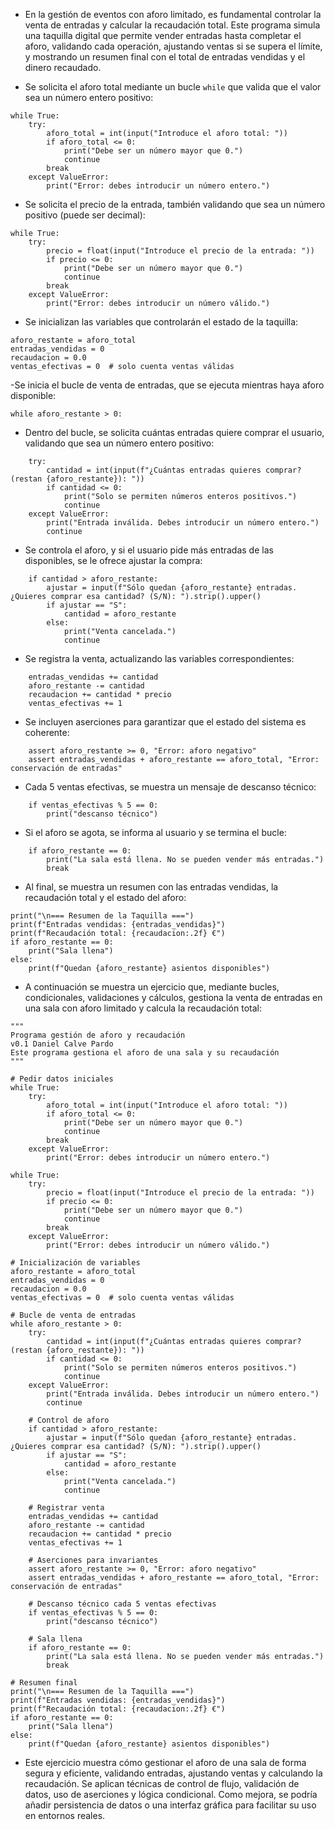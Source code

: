 - En la gestión de eventos con aforo limitado, es fundamental controlar la venta de entradas y calcular la recaudación total. Este programa simula una taquilla digital que permite vender entradas hasta completar el aforo, validando cada operación, ajustando ventas si se supera el límite, y mostrando un resumen final con el total de entradas vendidas y el dinero recaudado.

- Se solicita el aforo total mediante un bucle `while` que valida que el valor sea un número entero positivo:
```
while True:
    try:
        aforo_total = int(input("Introduce el aforo total: "))
        if aforo_total <= 0:
            print("Debe ser un número mayor que 0.")
            continue
        break
    except ValueError:
        print("Error: debes introducir un número entero.")
```


- Se solicita el precio de la entrada, también validando que sea un número positivo (puede ser decimal):
```
while True:
    try:
        precio = float(input("Introduce el precio de la entrada: "))
        if precio <= 0:
            print("Debe ser un número mayor que 0.")
            continue
        break
    except ValueError:
        print("Error: debes introducir un número válido.")
```


- Se inicializan las variables que controlarán el estado de la taquilla:
```
aforo_restante = aforo_total
entradas_vendidas = 0
recaudacion = 0.0
ventas_efectivas = 0  # solo cuenta ventas válidas
```

-Se inicia el bucle de venta de entradas, que se ejecuta mientras haya aforo disponible:
```
while aforo_restante > 0:
```

- Dentro del bucle, se solicita cuántas entradas quiere comprar el usuario, validando que sea un número entero positivo:
```
    try:
        cantidad = int(input(f"¿Cuántas entradas quieres comprar? (restan {aforo_restante}): "))
        if cantidad <= 0:
            print("Solo se permiten números enteros positivos.")
            continue
    except ValueError:
        print("Entrada inválida. Debes introducir un número entero.")
        continue
```

- Se controla el aforo, y si el usuario pide más entradas de las disponibles, se le ofrece ajustar la compra:
```
    if cantidad > aforo_restante:
        ajustar = input(f"Sólo quedan {aforo_restante} entradas. ¿Quieres comprar esa cantidad? (S/N): ").strip().upper()
        if ajustar == "S":
            cantidad = aforo_restante
        else:
            print("Venta cancelada.")
            continue
```

- Se registra la venta, actualizando las variables correspondientes:
```
    entradas_vendidas += cantidad
    aforo_restante -= cantidad
    recaudacion += cantidad * precio
    ventas_efectivas += 1
```

- Se incluyen aserciones para garantizar que el estado del sistema es coherente:
```
    assert aforo_restante >= 0, "Error: aforo negativo"
    assert entradas_vendidas + aforo_restante == aforo_total, "Error: conservación de entradas"
```

- Cada 5 ventas efectivas, se muestra un mensaje de descanso técnico:
```
    if ventas_efectivas % 5 == 0:
        print("descanso técnico")
```

- Si el aforo se agota, se informa al usuario y se termina el bucle:
```
    if aforo_restante == 0:
        print("La sala está llena. No se pueden vender más entradas.")
        break
```

- Al final, se muestra un resumen con las entradas vendidas, la recaudación total y el estado del aforo:
```
print("\n=== Resumen de la Taquilla ===")
print(f"Entradas vendidas: {entradas_vendidas}")
print(f"Recaudación total: {recaudacion:.2f} €")
if aforo_restante == 0:
    print("Sala llena")
else:
    print(f"Quedan {aforo_restante} asientos disponibles")
```



- A continuación se muestra un ejercicio que, mediante bucles, condicionales, validaciones y cálculos, gestiona la venta de entradas en una sala con aforo limitado y calcula la recaudación total:

```
"""
Programa gestión de aforo y recaudación
v0.1 Daniel Calve Pardo
Este programa gestiona el aforo de una sala y su recaudación
"""

# Pedir datos iniciales
while True:
    try:
        aforo_total = int(input("Introduce el aforo total: "))
        if aforo_total <= 0:
            print("Debe ser un número mayor que 0.")
            continue
        break
    except ValueError:
        print("Error: debes introducir un número entero.")

while True:
    try:
        precio = float(input("Introduce el precio de la entrada: "))
        if precio <= 0:
            print("Debe ser un número mayor que 0.")
            continue
        break
    except ValueError:
        print("Error: debes introducir un número válido.")

# Inicialización de variables
aforo_restante = aforo_total
entradas_vendidas = 0
recaudacion = 0.0
ventas_efectivas = 0  # solo cuenta ventas válidas

# Bucle de venta de entradas
while aforo_restante > 0:
    try:
        cantidad = int(input(f"¿Cuántas entradas quieres comprar? (restan {aforo_restante}): "))
        if cantidad <= 0:
            print("Solo se permiten números enteros positivos.")
            continue
    except ValueError:
        print("Entrada inválida. Debes introducir un número entero.")
        continue

    # Control de aforo
    if cantidad > aforo_restante:
        ajustar = input(f"Sólo quedan {aforo_restante} entradas. ¿Quieres comprar esa cantidad? (S/N): ").strip().upper()
        if ajustar == "S":
            cantidad = aforo_restante
        else:
            print("Venta cancelada.")
            continue

    # Registrar venta
    entradas_vendidas += cantidad
    aforo_restante -= cantidad
    recaudacion += cantidad * precio
    ventas_efectivas += 1

    # Aserciones para invariantes
    assert aforo_restante >= 0, "Error: aforo negativo"
    assert entradas_vendidas + aforo_restante == aforo_total, "Error: conservación de entradas"

    # Descanso técnico cada 5 ventas efectivas
    if ventas_efectivas % 5 == 0:
        print("descanso técnico")
    
    # Sala llena
    if aforo_restante == 0:
        print("La sala está llena. No se pueden vender más entradas.")
        break

# Resumen final
print("\n=== Resumen de la Taquilla ===")
print(f"Entradas vendidas: {entradas_vendidas}")
print(f"Recaudación total: {recaudacion:.2f} €")
if aforo_restante == 0:
    print("Sala llena")
else:
    print(f"Quedan {aforo_restante} asientos disponibles")
```



- Este ejercicio muestra cómo gestionar el aforo de una sala de forma segura y eficiente, validando entradas, ajustando ventas y calculando la recaudación. Se aplican técnicas de control de flujo, validación de datos, uso de aserciones y lógica condicional. Como mejora, se podría añadir persistencia de datos o una interfaz gráfica para facilitar su uso en entornos reales.
